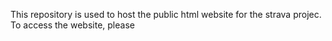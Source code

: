 This repository is used to host the public html website for the strava projec.
To access the website, please 
